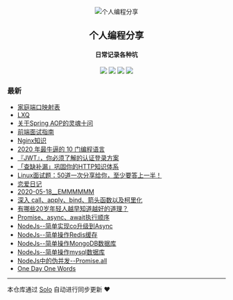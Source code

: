 <p align="center"><img alt="个人编程分享" src="https://www.xiaozao520.cn/static/logo2.ico"></p><h2 align="center">
个人编程分享
</h2>

<h4 align="center">日常记录各种坑</h4>
<p align="center"><a title="个人编程分享" target="_blank" href="https://github.com/liangzhaoliang95/solo-blog"><img src="https://img.shields.io/github/last-commit/liangzhaoliang95/solo-blog.svg?style=flat-square&color=FF9900"></a>
<a title="GitHub repo size in bytes" target="_blank" href="https://github.com/liangzhaoliang95/solo-blog"><img src="https://img.shields.io/github/repo-size/liangzhaoliang95/solo-blog.svg?style=flat-square"></a>
<a title="Solo Version" target="_blank" href="https://github.com/88250/solo/releases"><img src="https://img.shields.io/badge/solo-4.3.1-f1e05a.svg?style=flat-square&color=blueviolet"></a>
<a title="Hits" target="_blank" href="https://github.com/88250/hits"><img src="https://hits.b3log.org/liangzhaoliang95/solo-blog.svg"></a></p>

### 最新

* [家庭端口映射表](http://localhost:10180/articles/2020/12/01/1606813159401.html)
* [LXQ](http://localhost:10180/articles/2020/11/24/1606186583155.html)
* [关于Spring AOP的灵魂十问](http://localhost:10180/articles/2020/09/09/1599613727655.html)
* [前端面试指南](http://localhost:10180/articles/2020/08/28/1598607282631.html)
* [Nginx知识](http://localhost:10180/articles/2020/08/24/1598231403151.html)
* [2020 年最牛逼的 10 门编程语言](http://localhost:10180/articles/2020/08/21/1597973283154.html)
* [『JWT』，你必须了解的认证登录方案](http://localhost:10180/articles/2020/08/20/1597887680480.html)
* [「查缺补漏」巩固你的HTTP知识体系](http://localhost:10180/articles/2020/08/08/1596877693558.html)
* [Linux面试题：50道一次分享给你，至少要答上一半！](http://localhost:10180/articles/2020/06/06/1591425862450.html)
* [恋爱日记](http://localhost:10180/articles/2020/05/27/1590579451591.html)
* [2020-05-18__EMMMMMM](http://localhost:10180/articles/2020/05/26/1590458696820.html)
* [深入 call、apply、bind、箭头函数以及柯里化](http://localhost:10180/articles/2020/05/06/1588765834924.html)
* [有哪些20岁年轻人越早知道越好的道理？](http://localhost:10180/articles/2020/03/03/1583202423637.html)
* [Promise、async、await执行顺序](http://localhost:10180/articles/2019/12/26/1577346362517.html)
* [NodeJs--简单实现co升级到Async](http://localhost:10180/articles/2019/12/14/1576311999409.html)
* [NodeJs--简单操作Redis缓存](http://localhost:10180/articles/2019/12/12/1576139444563.html)
* [NodeJs--简单操作MongoDB数据库](http://localhost:10180/articles/2019/12/12/1576123246925.html)
* [NodeJs--简单操作mysql数据库](http://localhost:10180/articles/2019/12/12/1576123072715.html)
* [NodeJs中的伪并发--Promise.all](http://localhost:10180/articles/2019/12/12/1576119306429.html)
* [One Day One Words](http://localhost:10180/articles/2019/11/20/1574212816052.html)



---

本仓库通过 [Solo](https://github.com/88250/solo) 自动进行同步更新 ❤️ 
